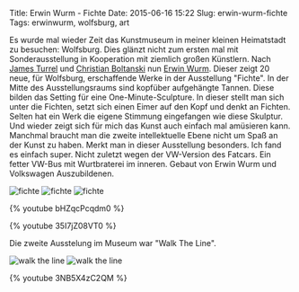 Title: Erwin Wurm - Fichte
Date: 2015-06-16 15:22
Slug: erwin-wurm-fichte
Tags: erwinwurm, wolfsburg, art


Es wurde mal wieder Zeit das Kunstmuseum in meiner kleinen Heimatstadt zu besuchen: Wolfsburg. Dies glänzt nicht zum ersten mal mit Sonderausstellung in Kooperation mit ziemlich großen Künstlern. Nach [James Turrel](http://www.kunstmuseum-wolfsburg.de/519/James_Turrell._The_Wolfsburg_Project/) und [Christian Boltanski](http://www.kunstmuseum-wolfsburg.de/531/Christian) nun [Erwin Wurm](http://www.kunstmuseum-wolfsburg.de/1901/Erwin_Wurm/). Dieser zeigt 20 neue, für Wolfsburg, erschaffende Werke in der Ausstellung "Fichte". In der Mitte des Ausstellungsraums sind kopfüber aufgehängte Tannen. Diese bilden das Setting für eine One-Minute-Sculpture. In dieser stellt man sich unter die Fichten, setzt sich einen Eimer auf den Kopf und denkt an Fichten. Selten hat ein Werk die eigene Stimmung eingefangen wie diese Skulptur. Und wieder zeigt sich für mich das Kunst auch einfach mal amüsieren kann. Manchmal braucht man die zweite intellektuelle Ebene nicht um Spaß an der Kunst zu haben. Merkt man in dieser Ausstellung besonders. Ich fand es einfach super. Nicht zuletzt wegen der VW-Version des Fatcars. Ein fetter VW-Bus mit Wurtbraterei im inneren. Gebaut von Erwin Wurm und Volkswagen Auszubildenen.

![fichte]({static}/images/18841055371_17ac287217_b.jpg)
![fichte]({static}/images/18841046161_de05aa1433_b.jpg)
![fichte]({static}/images/18841011881_5091e13b4d_b.jpg)

{% youtube bHZqcPcqdm0 %}

{% youtube 35I7jZ08VT0 %}

Die zweite Ausstelung im Museum war "Walk The Line".

![walk the line]({static}/images/18217704893_659dd42559_b.jpg)
![walk the line]({static}/images/18812079176_fb8d61e5bb_b.jpg)

{% youtube 3NB5X4zC2QM %}
